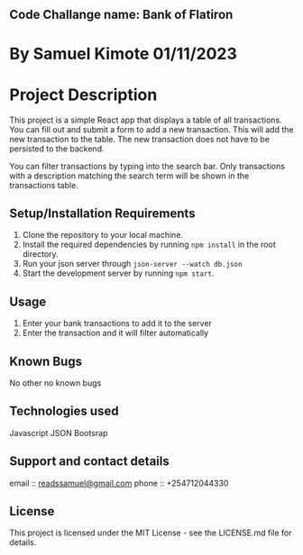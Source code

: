 ## Code Challange name: Bank of Flatiron

# By Samuel Kimote 01/11/2023
# Project Description
This project is a simple React app that displays a table of all transactions. You can fill out and submit a form to add a new transaction. This will add the new transaction to the table. The new transaction does not have to be persisted to the backend.

You can filter transactions by typing into the search bar. Only transactions with a description matching the search term will be shown in the transactions table.

## Setup/Installation Requirements
1. Clone the repository to your local machine.
2. Install the required dependencies by running `npm install` in the root directory.
3. Run your json server through `json-server --watch db.json`
4. Start the development server by running `npm start`.

## Usage
1. Enter your bank transactions to add it to the server
2. Enter the transaction and it will filter automatically 

## Known Bugs
No other no known bugs

## Technologies used
Javascript
JSON
Bootsrap

## Support and contact details
email :: readssamuel@gmail.com
phone :: +254712044330

## License

This project is licensed under the MIT License - see the LICENSE.md file for details.